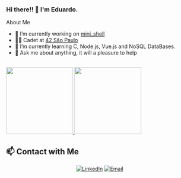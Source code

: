 ### Hi there!! 👋 I'm Eduardo. 

About Me

- 🔭 I’m currently working on [mini_shell](https://github.com/Luryy/minishell_shared_temp)
- 👨‍🎓 Cadet at [42 São Paulo](https://www.42sp.org.br/)
- 🌱 I’m currently learning C, Node.js, Vue.js and NoSQL DataBases.
- 💬 Ask me about anything, it will a pleasure to help

<br/>

<a href="https://github.com/dumendes99">
  <img height="180em" src="https://github-readme-stats.vercel.app/api?username=dumendes99&theme=tokyonight&show_icons=true" />
  <img height="180em" src="https://github-readme-stats.vercel.app/api/top-langs/?username=dumendes99&theme=tokyonight&layout=compact" />
</a>

## 📫 Contact with Me
<p align="center">
<a href="https://www.linkedin.com/in/eduardo-lima-mendes-652a52213/"><img alt="LinkedIn" src="https://img.shields.io/badge/LinkedIn-Eduardo%20Mendes%20-blue?style=flat-square&logo=linkedin"></a>
<a href="mailto:eduardomendes.dev@gmail.com"><img alt="Email" src="https://img.shields.io/badge/Email-eduardomendes.dev@gmail.com-blue?style=flat-square&logo=gmail"></a>
</p>
